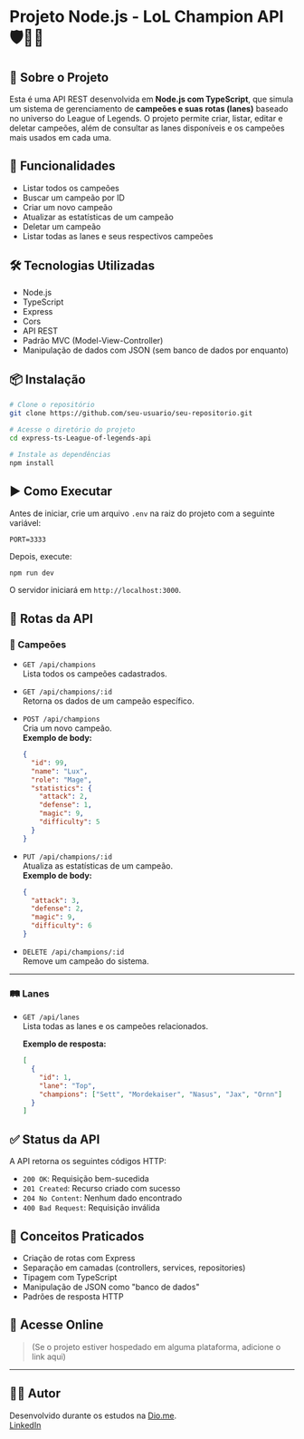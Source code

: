 # Projeto Node.js - LoL Champion API 🛡️🧙‍♂️

## 📌 Sobre o Projeto

Esta é uma API REST desenvolvida em **Node.js com TypeScript**, que simula um sistema de gerenciamento de **campeões e suas rotas (lanes)** baseado no universo do League of Legends. O projeto permite criar, listar, editar e deletar campeões, além de consultar as lanes disponíveis e os campeões mais usados em cada uma.

## 🚀 Funcionalidades

- Listar todos os campeões
- Buscar um campeão por ID
- Criar um novo campeão
- Atualizar as estatísticas de um campeão
- Deletar um campeão
- Listar todas as lanes e seus respectivos campeões

## 🛠️ Tecnologias Utilizadas

- Node.js
- TypeScript
- Express
- Cors
- API REST
- Padrão MVC (Model-View-Controller)
- Manipulação de dados com JSON (sem banco de dados por enquanto)

## 📦 Instalação

```bash
# Clone o repositório
git clone https://github.com/seu-usuario/seu-repositorio.git

# Acesse o diretório do projeto
cd express-ts-League-of-legends-api

# Instale as dependências
npm install
```

## ▶️ Como Executar

Antes de iniciar, crie um arquivo `.env` na raiz do projeto com a seguinte variável:

```
PORT=3333
```

Depois, execute:

```bash
npm run dev
```

O servidor iniciará em `http://localhost:3000`.

## 🔁 Rotas da API

### 🎯 Campeões

- `GET /api/champions`  
  Lista todos os campeões cadastrados.

- `GET /api/champions/:id`  
  Retorna os dados de um campeão específico.

- `POST /api/champions`  
  Cria um novo campeão.  
  **Exemplo de body:**
  ```json
  {
    "id": 99,
    "name": "Lux",
    "role": "Mage",
    "statistics": {
      "attack": 2,
      "defense": 1,
      "magic": 9,
      "difficulty": 5
    }
  }
  ```

- `PUT /api/champions/:id`  
  Atualiza as estatísticas de um campeão.  
  **Exemplo de body:**
  ```json
  {
    "attack": 3,
    "defense": 2,
    "magic": 9,
    "difficulty": 6
  }
  ```

- `DELETE /api/champions/:id`  
  Remove um campeão do sistema.

---

### 🛤️ Lanes

- `GET /api/lanes`  
  Lista todas as lanes e os campeões relacionados.

  **Exemplo de resposta:**
  ```json
  [
    {
      "id": 1,
      "lane": "Top",
      "champions": ["Sett", "Mordekaiser", "Nasus", "Jax", "Ornn"]
    }
  ]
  ```

## ✅ Status da API

A API retorna os seguintes códigos HTTP:

- `200 OK`: Requisição bem-sucedida
- `201 Created`: Recurso criado com sucesso
- `204 No Content`: Nenhum dado encontrado
- `400 Bad Request`: Requisição inválida

## 🧠 Conceitos Praticados

- Criação de rotas com Express
- Separação em camadas (controllers, services, repositories)
- Tipagem com TypeScript
- Manipulação de JSON como "banco de dados"
- Padrões de resposta HTTP

## 🔗 Acesse Online

> (Se o projeto estiver hospedado em alguma plataforma, adicione o link aqui)

---

## 👨‍💻 Autor

Desenvolvido durante os estudos na [Dio.me](https://www.dio.me/).  
[LinkedIn](https://www.linkedin.com/in/luis-fellipe-real)
